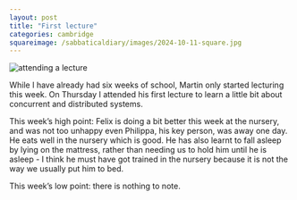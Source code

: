 ```yaml
---
layout: post
title: "First lecture"
categories: cambridge
squareimage: /sabbaticaldiary/images/2024-10-11-square.jpg
---
```

<img src="/sabbaticaldiary/images/2024-10-11.jpg" alt="attending a lecture" class="center">

While I have already had six weeks of school, Martin only started lecturing this week. On Thursday I attended his first lecture to learn a little bit about concurrent and distributed systems.

This week’s high point: Felix is doing a bit better this week at the nursery, and was not too unhappy even Philippa, his key person, was away one day. He eats well in the nursery which is good. He has also learnt to fall asleep by lying on the mattress, rather than needing us to hold him until he is asleep - I think he must have got trained in the nursery because it is not the way we usually put him to bed.

This week’s low point: there is nothing to note.